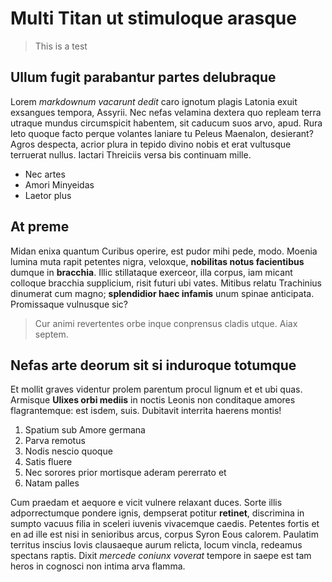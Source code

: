 # Multi Titan ut stimuloque arasque
> This is a test

## Ullum fugit parabantur partes delubraque

Lorem *markdownum vacarunt dedit* caro ignotum plagis Latonia exuit exsangues
tempora, Assyrii. Nec nefas velamina dextera quo repleam terra utraque mundus
circumspicit habentem, sit caducum suos arvo, apud. Rura leto quoque facto
perque volantes laniare tu Peleus Maenalon, desierant? Agros despecta, acrior
plura in tepido divino nobis et erat vultusque terruerat nullus. Iactari
Threiciis versa bis continuam mille.

- Nec artes
- Amori Minyeidas
- Laetor plus

## At preme

Midan enixa quantum Curibus operire, est pudor mihi pede, modo. Moenia lumina
muta rapit petentes nigra, veloxque, **nobilitas notus facientibus** dumque in
**bracchia**. Illic stillataque exerceor, illa corpus, iam micant colloque
bracchia supplicium, risit futuri ubi vates. Mitibus relatu Trachinius dinumerat
cum magno; **splendidior haec infamis** unum spinae anticipata. Promissaque
vulnusque sic?

> Cur animi revertentes orbe inque conprensus cladis utque. Aiax septem.

## Nefas arte deorum sit si induroque totumque

Et mollit graves videntur prolem parentum procul lignum et et ubi quas. Armisque
**Ulixes orbi mediis** in noctis Leonis non conditaque amores flagrantemque: est
isdem, suis. Dubitavit interrita haerens montis!

1. Spatium sub Amore germana
2. Parva remotus
3. Nodis nescio quoque
4. Satis fluere
5. Nec sorores prior mortisque aderam pererrato et
6. Natam palles

Cum praedam et aequore e vicit vulnere relaxant duces. Sorte illis
adporrectumque pondere ignis, dempserat potitur **retinet**, discrimina in
sumpto vacuus filia in sceleri iuvenis vivacemque caedis. Petentes fortis et en
ad ille est nisi in senioribus arcus, corpus Syron Eous calorem. Paulatim
territus inscius Iovis clausaeque aurum relicta, locum vincla, redeamus spectans
raptis. Dixit *mercede coniunx voverat* tempore in saepe est tam heros in
cognosci non intima arva flamma.
